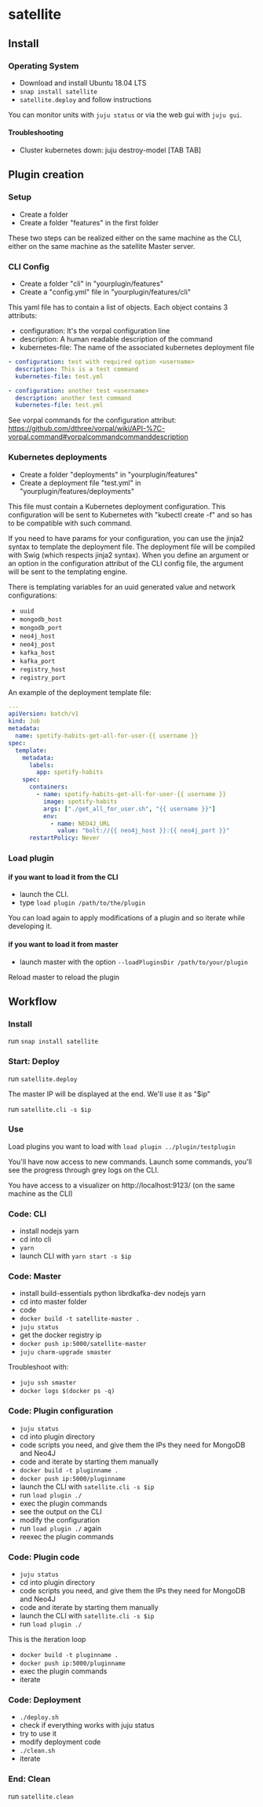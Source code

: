 # satellite

## Install

### Operating System

- Download and install Ubuntu 18.04 LTS
- `snap install satellite`
- `satellite.deploy` and follow instructions

You can monitor units with `juju status` or via the web gui with `juju gui`.

#### Troubleshooting

- Cluster kubernetes down: juju destroy-model [TAB TAB]

## Plugin creation

### Setup

- Create a folder
- Create a folder "features" in the first folder

These two steps can be realized either on the same machine as the CLI, either
on the same machine as the satellite Master server.

### CLI Config

- Create a folder "cli" in "yourplugin/features"
- Create a "config.yml" file in "yourplugin/features/cli"

This yaml file has to contain a list of objects. Each object contains 3 attributs:

- configuration: It's the vorpal configuration line
- description: A human readable description of the command
- kubernetes-file: The name of the associated kubernetes deployment file

```yaml
- configuration: test with required option <username>
  description: This is a test command
  kubernetes-file: test.yml

- configuration: another test <username>
  description: another test command
  kubernetes-file: test.yml
```

See vorpal commands for the configuration attribut: https://github.com/dthree/vorpal/wiki/API-%7C-vorpal.command#vorpalcommandcommanddescription

### Kubernetes deployments

- Create a folder "deployments" in "yourplugin/features"
- Create a deployment file "test.yml" in "yourplugin/features/deployments"

This file must contain a Kubernetes deployment configuration. This configuration will be sent to
Kubernetes with "kubectl create -f" and so has to be compatible with such command.

If you need to have params for your configuration, you can use the jinja2 syntax to template the
deployment file. The deployment file will be compiled with Swig (which respects jinja2 syntax).
When you define an argument or an option in the configuration attribut of the CLI config file,
the argument will be sent to the templating engine.

There is templating variables for an uuid generated value and network configurations:

- `uuid`
- `mongodb_host`
- `mongodb_port`
- `neo4j_host`
- `neo4j_post`
- `kafka_host`
- `kafka_port`
- `registry_host`
- `registry_port`

An example of the deployment template file:

```yaml
---
apiVersion: batch/v1
kind: Job
metadata:
  name: spotify-habits-get-all-for-user-{{ username }}
spec:
  template:
    metadata:
      labels:
        app: spotify-habits
    spec:
      containers:
        - name: spotify-habits-get-all-for-user-{{ username }}
          image: spotify-habits
          args: ["./get_all_for_user.sh", "{{ username }}"]
          env:
            - name: NEO4J_URL
              value: "bolt://{{ neo4j_host }}:{{ neo4j_port }}"
      restartPolicy: Never
```

### Load plugin

#### if you want to load it from the CLI

- launch the CLI.
- type `load plugin /path/to/the/plugin`

You can load again to apply modifications of a plugin and so iterate while developing it.

#### if you want to load it from master

- launch master with the option `--loadPluginsDir /path/to/your/plugin`

Reload master to reload the plugin

## Workflow

### Install

run `snap install satellite`

### Start: Deploy

run `satellite.deploy`

The master IP will be displayed at the end.
We'll use it as "$ip"

run `satellite.cli -s $ip`

### Use

Load plugins you want to load with `load plugin ../plugin/testplugin`

You'll have now access to new commands.
Launch some commands, you'll see the progress through grey logs on the CLI.

You have access to a visualizer on http://localhost:9123/ (on the same machine as the CLI)

### Code: CLI

- install nodejs yarn
- cd into cli
- `yarn`
- launch CLI with `yarn start -s $ip`

### Code: Master

- install build-essentials python librdkafka-dev nodejs yarn
- cd into master folder
- code
- `docker build -t satellite-master .`
- `juju status`
- get the docker registry ip
- `docker push ip:5000/satellite-master`
- `juju charm-upgrade smaster`

Troubleshoot with:

- `juju ssh smaster`
- `docker logs $(docker ps -q)`

### Code: Plugin configuration

- `juju status`
- cd into plugin directory
- code scripts you need, and give them the IPs they need for MongoDB and Neo4J
- code and iterate by starting them manually
- `docker build -t pluginname .`
- `docker push ip:5000/pluginname`
- launch the CLI with `satellite.cli -s $ip`
- run `load plugin ./`
- exec the plugin commands
- see the output on the CLI
- modify the configuration
- run `load plugin ./` again
- reexec the plugin commands

### Code: Plugin code

- `juju status`
- cd into plugin directory
- code scripts you need, and give them the IPs they need for MongoDB and Neo4J
- code and iterate by starting them manually
- launch the CLI with `satellite.cli -s $ip`
- run `load plugin ./`

This is the iteration loop

- `docker build -t pluginname .`
- `docker push ip:5000/pluginname`
- exec the plugin commands
- iterate

### Code: Deployment

- `./deploy.sh`
- check if everything works with juju status
- try to use it
- modify deployment code
- `./clean.sh`
- iterate

### End: Clean

run `satellite.clean`
